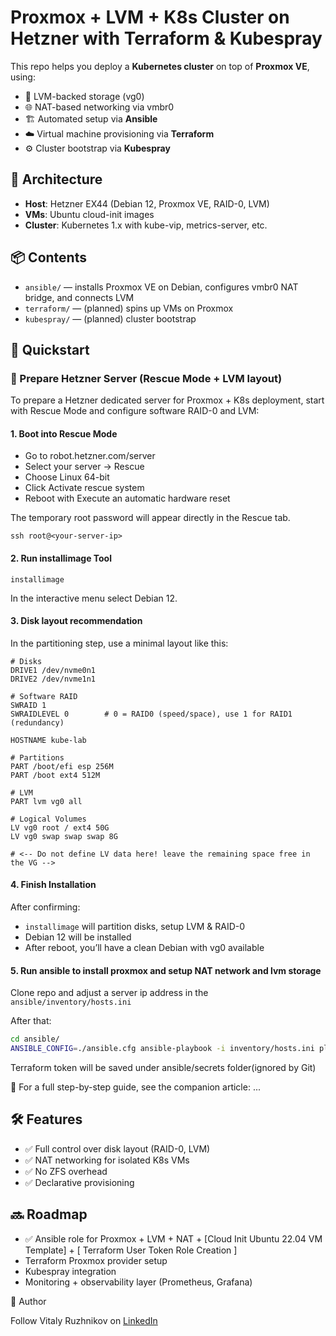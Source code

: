 # Proxmox + LVM + K8s Cluster on Hetzner with Terraform & Kubespray

This repo helps you deploy a **Kubernetes cluster** on top of **Proxmox VE**, using:
- 💽 LVM-backed storage (vg0)
- 🌐 NAT-based networking via vmbr0
- 🏗️ Automated setup via **Ansible**
- ☁️ Virtual machine provisioning via **Terraform**
- ⚙️ Cluster bootstrap via **Kubespray**

## 🧱 Architecture

- **Host**: Hetzner EX44 (Debian 12, Proxmox VE, RAID-0, LVM)
- **VMs**: Ubuntu cloud-init images
- **Cluster**: Kubernetes 1.x with kube-vip, metrics-server, etc.

## 📦 Contents

- `ansible/` — installs Proxmox VE on Debian, configures vmbr0 NAT bridge, and connects LVM
- `terraform/` — (planned) spins up VMs on Proxmox
- `kubespray/` — (planned) cluster bootstrap

## 🚀 Quickstart

### 🧰 Prepare Hetzner Server (Rescue Mode + LVM layout)

To prepare a Hetzner dedicated server for Proxmox + K8s deployment, start with Rescue Mode and configure software RAID-0 and LVM:

#### 1. Boot into Rescue Mode

* Go to robot.hetzner.com/server
* Select your server → Rescue
* Choose Linux 64-bit
* Click Activate rescue system
* Reboot with Execute an automatic hardware reset

The temporary root password will appear directly in the Rescue tab.

```
ssh root@<your-server-ip>
```

#### 2. Run installimage Tool

```
installimage
```

In the interactive menu select Debian 12.

#### 3. Disk layout recommendation

In the partitioning step, use a minimal layout like this:

```
# Disks
DRIVE1 /dev/nvme0n1
DRIVE2 /dev/nvme1n1

# Software RAID
SWRAID 1
SWRAIDLEVEL 0        # 0 = RAID0 (speed/space), use 1 for RAID1 (redundancy)

HOSTNAME kube-lab

# Partitions
PART /boot/efi esp 256M
PART /boot ext4 512M

# LVM
PART lvm vg0 all

# Logical Volumes
LV vg0 root / ext4 50G
LV vg0 swap swap swap 8G

# <-- Do not define LV data here! leave the remaining space free in the VG -->
```

#### 4. Finish Installation

After confirming:

* ```installimage``` will partition disks, setup LVM & RAID-0
* Debian 12 will be installed
* After reboot, you’ll have a clean Debian with vg0 available

#### 5. Run ansible to install proxmox and setup NAT network and lvm storage

Clone repo and adjust a server ip address in the ```ansible/inventory/hosts.ini```

After that:
```bash
cd ansible/
ANSIBLE_CONFIG=./ansible.cfg ansible-playbook -i inventory/hosts.ini playbooks/site.yml --tags bootstrap
```

Terraform token will be saved under ansible/secrets folder(ignored by Git)

📌 For a full step-by-step guide, see the companion article: ...

## 🛠️ Features

* ✅ Full control over disk layout (RAID-0, LVM)
* ✅ NAT networking for isolated K8s VMs
* ✅ No ZFS overhead
* ✅ Declarative provisioning

## 🔜 Roadmap

* ✅ Ansible role for Proxmox + LVM + NAT + [Cloud Init Ubuntu 22.04 VM Template] + [ Terraform User Token Role Creation ]   
* Terraform Proxmox provider setup
* Kubespray integration
* Monitoring + observability layer (Prometheus, Grafana)

📌 Author

Follow Vitaly Ruzhnikov on [LinkedIn](https://www.linkedin.com/in/vitaly-ruzhnikov-86109234/)
